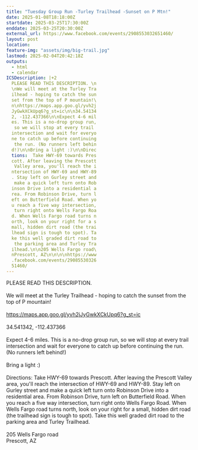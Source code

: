 ```yaml
---
title: "Tuesday Group Run -Turley Trailhead -Sunset on P Mtn!"
date: 2025-01-08T18:18:00Z
startdate: 2025-03-25T17:30:00Z
enddate: 2025-03-25T20:30:00Z
external_url: https://www.facebook.com/events/2908553032651460/
layout: post
location: 
feature-img: "assets/img/big-trail.jpg"
lastmod: 2025-02-04T20:42:18Z
outputs:
  - html
  - calendar
ICSDescription: |+2
  PLEASE READ THIS DESCRIPTION. \n  \nWe will meet at the Turley Tra  ilhead - hoping to catch the sun  set from the top of P mountain!\  n\nhttps://maps.app.goo.gl/yvh2j  JyGwkXCkUpq6?g_st=ic\n\n34.54134  2, -112.437366\n\nExpect 4-6 mil  es. This is a no-drop group run,   so we will stop at every trail   intersection and wait for everyo  ne to catch up before continuing   the run. (No runners left behin  d!)\n\nBring a light :)\n\nDirec  tions:  Take HWY-69 towards Pres  cott. After leaving the Prescott   Valley area, you'll reach the i  ntersection of HWY-69 and HWY-89  . Stay left on Gurley street and   make a quick left turn onto Rob  inson Drive into a residential a  rea. From Robinson Drive, turn l  eft on Butterfield Road. When yo  u reach a five way intersection,   turn right onto Wells Fargo Roa  d. When Wells Fargo road turns n  orth, look on your right for a s  mall, hidden dirt road (the trai  lhead sign is tough to spot). Ta  ke this well graded dirt road to   the parking area and Turley Tra  ilhead.\n\n205 Wells Fargo road\  nPrescott, AZ\n\n\n\nhttps://www  .facebook.com/events/29085530326  51460/
---
```


PLEASE READ THIS DESCRIPTION. <br>
  <br>
  We will meet at the Turley Trailhead - hoping to catch the sunset from the top of P mountain!<br>
  <br>
  [https://maps.app.goo.gl/yvh2jJyGwkXCkUpq6?g_st=ic<br>
](https://maps.app.goo.gl/yvh2jJyGwkXCkUpq6?g_st=ic<br>
)  <br>
  34.541342, -112.437366<br>
  <br>
  Expect 4-6 miles. This is a no-drop group run, so we will stop at every trail intersection and wait for everyone to catch up before continuing the run. (No runners left behind!)<br>
  <br>
  Bring a light &#58;)<br>
  <br>
  Directions&#58;  Take HWY-69 towards Prescott. After leaving the Prescott Valley area, you'll reach the intersection of HWY-69 and HWY-89. Stay left on Gurley street and make a quick left turn onto Robinson Drive into a residential area. From Robinson Drive, turn left on Butterfield Road. When you reach a five way intersection, turn right onto Wells Fargo Road. When Wells Fargo road turns north, look on your right for a small, hidden dirt road (the trailhead sign is tough to spot). Take this well graded dirt road to the parking area and Turley Trailhead.<br>
  <br>
  205 Wells Fargo road<br>
  Prescott, AZ<br>
  <br>
  <br>
  <br>
  

